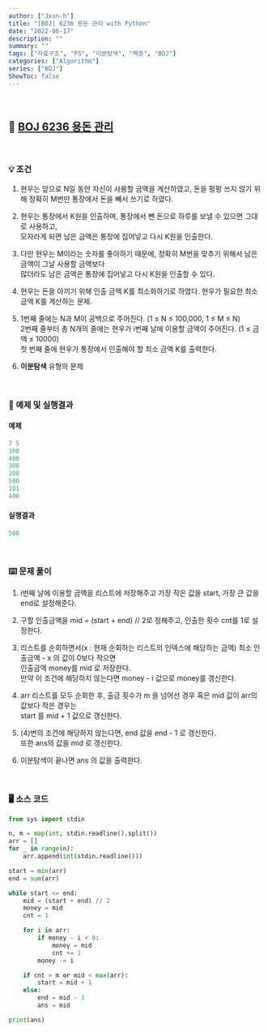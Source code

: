 ```yaml
---
author: ["Jxun-h"]
title: "[BOJ] 6236 용돈 관리 with Python"
date: "2022-06-17"
description: ""
summary: ""
tags: ["자료구조", "PS", "이분탐색", "백준", "BOJ"]
categories: ["Algorithm"]
series: ["BOJ"]
ShowToc: false
---
```


<br>

## 📌 <a href="https://www.acmicpc.net/problem/6236" target="_blank">BOJ 6236 용돈 관리</a>

<br>

### 💡 조건

1.  현우는 앞으로 N일 동안 자신이 사용할 금액을 계산하였고, 돈을 펑펑 쓰지 않기 위해 정확히 M번만 통장에서 돈을 빼서 쓰기로 하였다.

2.  현우는 통장에서 K원을 인출하며, 통장에서 뺀 돈으로 하루를 보낼 수 있으면 그대로 사용하고,  
    모자라게 되면 남은 금액은 통장에 집어넣고 다시 K원을 인출한다.

3.  다만 현우는 M이라는 숫자를 좋아하기 때문에, 정확히 M번을 맞추기 위해서 남은 금액이 그날 사용할 금액보다  
    많더라도 남은 금액은 통장에 집어넣고 다시 K원을 인출할 수 있다.

4.  현우는 돈을 아끼기 위해 인출 금액 K를 최소화하기로 하였다. 현우가 필요한 최소 금액 K를 계산하는 문제.

5.  1번째 줄에는 N과 M이 공백으로 주어진다. (1 ≤ N ≤ 100,000, 1 ≤ M ≤ N)  
    2번째 줄부터 총 N개의 줄에는 현우가 i번째 날에 이용할 금액이 주어진다. (1 ≤ 금액 ≤ 10000)  
    첫 번째 줄에 현우가 통장에서 인출해야 할 최소 금액 K를 출력한다.

6.  **이분탐색** 유형의 문제

<br>

### 🔖 예제 및 실행결과

#### 예제

```py
7 5
100
400
300
100
500
101
400
```

#### 실행결과

```py
500
```

<br>

### ⌨️ 문제 풀이

1.  i번째 날에 이용할 금액을 리스트에 저장해주고 가장 작은 값을 start, 가장 큰 값을 end로 설정해준다.

2.  구할 인출금액을 mid = (start + end) // 2로 정해주고, 인출한 횟수 cnt를 1로 설정한다.

3.  리스트를 순회하면서(x : 현재 순회하는 리스트의 인덱스에 해당하는 금액) 최소 인출금액 - x 의 값이 0보다 작으면  
    인출금액 money를 mid 로 저장한다.  
    만약 이 조건에 해당하지 않는다면 money - i 값으로 money를 갱신한다.

4.  arr 리스트를 모두 순회한 후, 출금 횟수가 m 을 넘어선 경우 혹은 mid 값이 arr의 값보다 작은 경우는  
    start 를 mid + 1 값으로 갱신한다.

5.  (4)번의 조건에 해당하지 않는다면, end 값을 end - 1 로 갱신한다.  
    또한 ans의 값을 mid 로 갱신한다.

6.  이분탐색이 끝나면 ans 의 값을 출력한다.

<br>

### 🖥 소스 코드

```py
from sys import stdin

n, m = map(int, stdin.readline().split())
arr = []
for _ in range(n):
    arr.append(int(stdin.readline()))

start = min(arr)
end = sum(arr)

while start <= end:
    mid = (start + end) // 2
    money = mid
    cnt = 1

    for i in arr:
        if money - i < 0:
            money = mid
            cnt += 1
        money -= i

    if cnt > m or mid < max(arr):
        start = mid + 1
    else:
        end = mid - 1
        ans = mid

print(ans)
```
